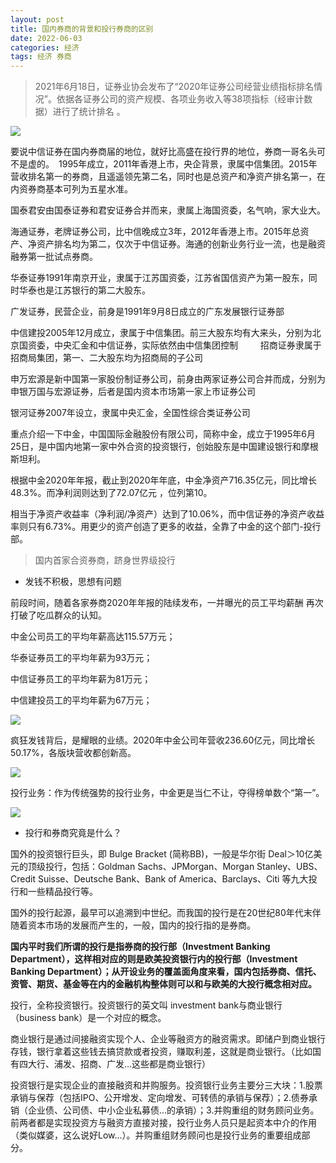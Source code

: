 ```yaml
---
layout: post
title: 国内券商的背景和投行券商的区别
date: 2022-06-03
categories: 经济
tags: 经济 券商
---
```



>2021年6月18日，证券业协会发布了“2020年证券公司经营业绩指标排名情况”。依据各证券公司的资产规模、各项业务收入等38项指标（经审计数据）进行了统计排名 。

![](https://tva1.sinaimg.cn/large/e6c9d24ely1h2vdzm0bslj20u00ufgni.jpg)


要说中信证券在国内券商届的地位，就好比高盛在投行界的地位，券商一哥名头可不是虚的。　1995年成立，2011年香港上市，央企背景，隶属中信集团。2015年营收排名第一的券商，且遥遥领先第二名，同时也是总资产和净资产排名第一，在内资券商基本可列为五星水准。

国泰君安由国泰证券和君安证券合并而来，隶属上海国资委，名气响，家大业大。

海通证券，老牌证券公司，比中信晚成立3年，2012年香港上市。2015年总资产、净资产排名均为第二，仅次于中信证券。海通的创新业务行业一流，也是融资融券第一批试点券商。

华泰证券1991年南京开业，隶属于江苏国资委，江苏省国信资产为第一股东，同时华泰也是江苏银行的第二大股东。

广发证券，民营企业，前身是1991年9月8日成立的广东发展银行证券部

中信建投2005年12月成立，隶属于中信集团。前三大股东均有大来头，分别为北京国资委，中央汇金和中信证券，实际依然由中信集团控制
　　
招商证券隶属于招商局集团，第一、二大股东均为招商局的子公司

申万宏源是新中国第一家股份制证券公司，前身由两家证券公司合并而成，分别为申银万国与宏源证券，后者是国内资本市场第一家上市证券公司

银河证券2007年设立，隶属中央汇金，全国性综合类证券公司

重点介绍一下中金，中国国际金融股份有限公司，简称中金，成立于1995年6月25日，是中国内地第一家中外合资的投资银行，创始股东是中国建设银行和摩根斯坦利。

根据中金2020年年报，截止到2020年年底，中金净资产716.35亿元，同比增长48.3%。而净利润则达到了72.07亿元 ，位列第10。

相当于净资产收益率（净利润/净资产）达到了10.06%，而中信证券的净资产收益率则只有6.73%。用更少的资产创造了更多的收益，全靠了中金的这个部门-投行部。
>国内首家合资券商，跻身世界级投行
>




- 发钱不积极，思想有问题

前段时间，随着各家券商2020年年报的陆续发布，一并曝光的员工平均薪酬 再次打破了吃瓜群众的认知。

中金公司员工的平均年薪高达115.57万元；

华泰证券员工的平均年薪为93万元；

中信证券员工的平均年薪为81万元；

中信建投员工的平均年薪为67万元；


![](https://tva1.sinaimg.cn/large/e6c9d24ely1h2vete3i5aj20l30eo0v5.jpg)


疯狂发钱背后，是耀眼的业绩。2020年中金公司年营收236.60亿元，同比增长50.17%，各版块营收都创新高。

![](https://tva1.sinaimg.cn/large/e6c9d24ely1h2veulpktuj20u00lz75s.jpg)


投行业务：作为传统强势的投行业务，中金更是当仁不让，夺得榜单数个“第一”。

![](https://tva1.sinaimg.cn/large/e6c9d24ely1h2vevsk4zyj20u00xdgo5.jpg)


-  投行和券商究竟是什么？

国外的投资银行巨头，即 Bulge Bracket (简称BB)，一般是华尔街 Deal＞10亿美元的顶级投行，包括：Goldman Sachs、JPMorgan、Morgan Stanley、UBS、Credit Suisse、Deutsche Bank、Bank of America、Barclays、Citi 等九大投行和一些精品投行等。

国外的投行起源，最早可以追溯到中世纪。而我国的投行是在20世纪80年代末伴随着资本市场的发展而产生的，一般，国内的投行指的是券商。

**国内平时我们所谓的投行是指券商的投行部（Investment Banking Department），这样相对应的则是欧美投资银行内的投行部（Investment Banking Department）；从开设业务的覆盖面角度来看，国内包括券商、信托、资管、期货、基金等在内的金融机构整体则可以和与欧美的大投行概念相对应。**


投行，全称投资银行。投资银行的英文叫 investment bank与商业银行（business bank）是一个对应的概念。

商业银行是通过间接融资实现个人、企业等融资方的融资需求。即储户到商业银行存钱，银行拿着这些钱去搞贷款或者投资，赚取利差，这就是商业银行。（比如国有四大行、浦发、招商、广发...这些都是商业银行）

投资银行是实现企业的直接融资和并购服务。投资银行业务主要分三大块：1.股票承销与保荐（包括IPO、公开增发、定向增发、可转债的承销与保荐）；2.债券承销（企业债、公司债、中小企业私募债...的承销）；3.并购重组的财务顾问业务。前两者都是实现投资方与融资方直接对接，投行业务人员只是起资本中介的作用（类似媒婆，这么说好Low...）。并购重组财务顾问也是投行业务的重要组成部分。

